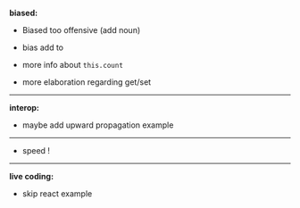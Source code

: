 **biased:**

- Biased too offensive (add noun)
- bias add to

- more info about `this.count`

* more elaboration regarding get/set

---

**interop:**

- maybe add upward propagation example

---

- speed !

---

**live coding:**

- skip react example

